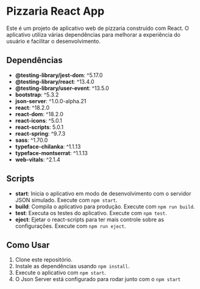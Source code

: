 # Pizzaria React App

Este é um projeto de aplicativo web de pizzaria construído com React. O aplicativo utiliza várias dependências para melhorar a experiência do usuário e facilitar o desenvolvimento.

## Dependências

- **@testing-library/jest-dom**: ^5.17.0
- **@testing-library/react**: ^13.4.0
- **@testing-library/user-event**: ^13.5.0
- **bootstrap**: ^5.3.2
- **json-server**: ^1.0.0-alpha.21
- **react**: ^18.2.0
- **react-dom**: ^18.2.0
- **react-icons**: ^5.0.1
- **react-scripts**: 5.0.1
- **react-spring**: ^9.7.3
- **sass**: ^1.70.0
- **typeface-chilanka**: ^1.1.13
- **typeface-montserrat**: ^1.1.13
- **web-vitals**: ^2.1.4

## Scripts

- **start**: Inicia o aplicativo em modo de desenvolvimento com o servidor JSON simulado. Execute com `npm start`.
- **build**: Compila o aplicativo para produção. Execute com `npm run build`.
- **test**: Executa os testes do aplicativo. Execute com `npm test`.
- **eject**: Ejetar o react-scripts para ter mais controle sobre as configurações. Execute com `npm run eject`.

## Como Usar

1. Clone este repositório.
2. Instale as dependências usando `npm install`.
3. Execute o aplicativo com `npm start`.
4. O Json Server está configurado para rodar junto com o `npm start`


